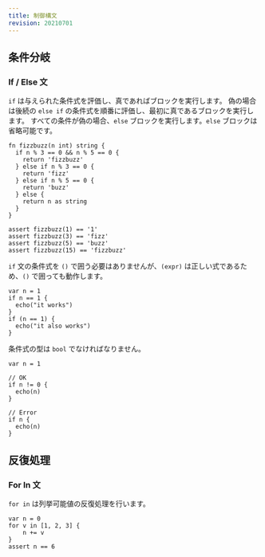 ```yaml
---
title: 制御構文
revision: 20210701
---
```


## 条件分岐

### If / Else 文

`if` は与えられた条件式を評価し、真であればブロックを実行します。
偽の場合は後続の `else if` の条件式を順番に評価し、最初に真であるブロックを実行します。
すべての条件が偽の場合、`else` ブロックを実行します。`else` ブロックは省略可能です。

```
fn fizzbuzz(n int) string {
  if n % 3 == 0 && n % 5 == 0 {
    return 'fizzbuzz'
  } else if n % 3 == 0 {
    return 'fizz'
  } else if n % 5 == 0 {
    return 'buzz'
  } else {
    return n as string
  }
}

assert fizzbuzz(1) == '1'
assert fizzbuzz(3) == 'fizz'
assert fizzbuzz(5) == 'buzz'
assert fizzbuzz(15) == 'fizzbuzz'
```

`if` 文の条件式を `()` で囲う必要はありませんが、`(expr)` は正しい式であるため、`()` で囲っても動作します。

```
var n = 1
if n == 1 {
  echo("it works")
}
if (n == 1) {
  echo("it also works")
}
```

条件式の型は `bool` でなければなりません。

```
var n = 1

// OK
if n != 0 {
  echo(n)
}

// Error
if n {
  echo(n)
}
```

## 反復処理

### For In 文

`for in` は列挙可能値の反復処理を行います。

```
var n = 0
for v in [1, 2, 3] {
    n += v
}
assert n == 6
```
